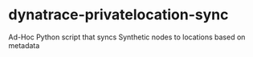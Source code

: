 # dynatrace-privatelocation-sync
Ad-Hoc Python script that syncs Synthetic nodes to locations based on metadata

